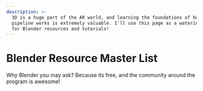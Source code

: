 ```yaml
---
description: >-
  3D is a huge part of the AR world, and learning the foundations of how the 3D
  pipeline works is extremely valuable. I'll use this page as a watering hole
  for Blender resources and tutorials!
---
```


# Blender Resource Master List

Why Blender you may ask? Because its free, and the community around the program is awesome!&#x20;



